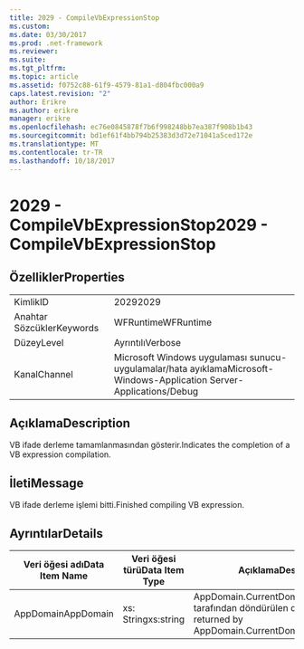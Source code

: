 ```yaml
---
title: 2029 - CompileVbExpressionStop
ms.custom: 
ms.date: 03/30/2017
ms.prod: .net-framework
ms.reviewer: 
ms.suite: 
ms.tgt_pltfrm: 
ms.topic: article
ms.assetid: f0752c88-61f9-4579-81a1-d804fbc000a9
caps.latest.revision: "2"
author: Erikre
ms.author: erikre
manager: erikre
ms.openlocfilehash: ec76e0845878f7b6f998248bb7ea387f908b1b43
ms.sourcegitcommit: bd1ef61f4bb794b25383d3d72e71041a5ced172e
ms.translationtype: MT
ms.contentlocale: tr-TR
ms.lasthandoff: 10/18/2017
---
```

# <a name="2029---compilevbexpressionstop"></a><span data-ttu-id="0ec10-102">2029 - CompileVbExpressionStop</span><span class="sxs-lookup"><span data-stu-id="0ec10-102">2029 - CompileVbExpressionStop</span></span>
## <a name="properties"></a><span data-ttu-id="0ec10-103">Özellikler</span><span class="sxs-lookup"><span data-stu-id="0ec10-103">Properties</span></span>  
  
|||  
|-|-|  
|<span data-ttu-id="0ec10-104">Kimlik</span><span class="sxs-lookup"><span data-stu-id="0ec10-104">ID</span></span>|<span data-ttu-id="0ec10-105">2029</span><span class="sxs-lookup"><span data-stu-id="0ec10-105">2029</span></span>|  
|<span data-ttu-id="0ec10-106">Anahtar Sözcükler</span><span class="sxs-lookup"><span data-stu-id="0ec10-106">Keywords</span></span>|<span data-ttu-id="0ec10-107">WFRuntime</span><span class="sxs-lookup"><span data-stu-id="0ec10-107">WFRuntime</span></span>|  
|<span data-ttu-id="0ec10-108">Düzey</span><span class="sxs-lookup"><span data-stu-id="0ec10-108">Level</span></span>|<span data-ttu-id="0ec10-109">Ayrıntılı</span><span class="sxs-lookup"><span data-stu-id="0ec10-109">Verbose</span></span>|  
|<span data-ttu-id="0ec10-110">Kanal</span><span class="sxs-lookup"><span data-stu-id="0ec10-110">Channel</span></span>|<span data-ttu-id="0ec10-111">Microsoft Windows uygulaması sunucu-uygulamalar/hata ayıklama</span><span class="sxs-lookup"><span data-stu-id="0ec10-111">Microsoft-Windows-Application Server-Applications/Debug</span></span>|  
  
## <a name="description"></a><span data-ttu-id="0ec10-112">Açıklama</span><span class="sxs-lookup"><span data-stu-id="0ec10-112">Description</span></span>  
 <span data-ttu-id="0ec10-113">VB ifade derleme tamamlanmasından gösterir.</span><span class="sxs-lookup"><span data-stu-id="0ec10-113">Indicates the completion of a VB expression compilation.</span></span>  
  
## <a name="message"></a><span data-ttu-id="0ec10-114">İleti</span><span class="sxs-lookup"><span data-stu-id="0ec10-114">Message</span></span>  
 <span data-ttu-id="0ec10-115">VB ifade derleme işlemi bitti.</span><span class="sxs-lookup"><span data-stu-id="0ec10-115">Finished compiling VB expression.</span></span>  
  
## <a name="details"></a><span data-ttu-id="0ec10-116">Ayrıntılar</span><span class="sxs-lookup"><span data-stu-id="0ec10-116">Details</span></span>  
  
|<span data-ttu-id="0ec10-117">Veri öğesi adı</span><span class="sxs-lookup"><span data-stu-id="0ec10-117">Data Item Name</span></span>|<span data-ttu-id="0ec10-118">Veri öğesi türü</span><span class="sxs-lookup"><span data-stu-id="0ec10-118">Data Item Type</span></span>|<span data-ttu-id="0ec10-119">Açıklama</span><span class="sxs-lookup"><span data-stu-id="0ec10-119">Description</span></span>|  
|--------------------|--------------------|-----------------|  
|<span data-ttu-id="0ec10-120">AppDomain</span><span class="sxs-lookup"><span data-stu-id="0ec10-120">AppDomain</span></span>|<span data-ttu-id="0ec10-121">xs: String</span><span class="sxs-lookup"><span data-stu-id="0ec10-121">xs:string</span></span>|<span data-ttu-id="0ec10-122">AppDomain.CurrentDomain.FriendlyName tarafından döndürülen dize.</span><span class="sxs-lookup"><span data-stu-id="0ec10-122">The string returned by AppDomain.CurrentDomain.FriendlyName.</span></span>|
